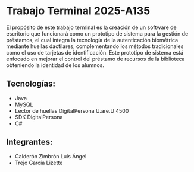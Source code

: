 # Trabajo Terminal 2025-A135
El propósito de este trabajo terminal es la creación de un software de escritorio que funcionará como un prototipo de sistema para la gestión de préstamos, el cual integra la tecnología de la autenticación biométrica mediante huellas dactilares, complementando los métodos tradicionales como el uso de tarjetas de identificación. Este prototipo de sistema está enfocado en mejorar el control del préstamo de recursos de la biblioteca obteniendo la identidad de los alumnos. 
## Tecnologías:
- Java
- MySQL
- Lector de huellas DigitalPersona U.are.U 4500
- SDK DigitalPersona
- C#

## Integrantes:
- Calderón Zimbrón Luis Ángel
- Trejo García Lizette
